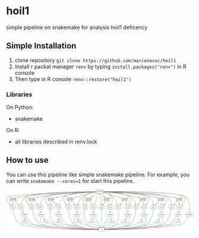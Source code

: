 # hoil1
simple pipeline on snakemake for analysis hoil1 deficency

## Simple Installation
1) clone repository `git clone https://github.com/marcenavuc/hoil1`
2) Install r packat manager `renv` by typing `install.packages("renv")` in R
 console
3) Then type in R console `renv::restore("hoil1")`

### Libraries
On Python:
* snakemake

On R:
* all libraries described in renv.lock

## How to use
You can use this pipeline like simple snakemake pipeline.
For example, you can write `snakemake --cores=1` for start this pipeline.

![Here should be an image that represent our pipeline](./dag.svg)